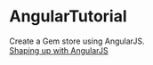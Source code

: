 # AngularTutorial
Create a Gem store using AngularJS.<br/>
[Shaping up with AngularJS](https://www.codeschool.com/courses/shaping-up-with-angular-js)
